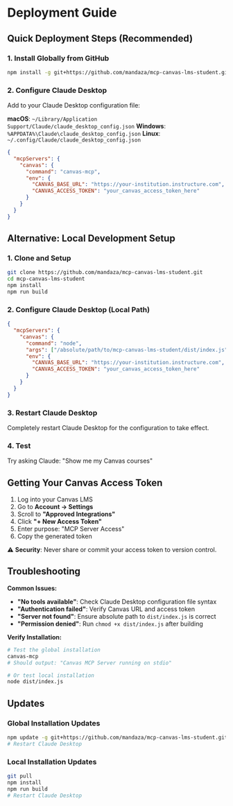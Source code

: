 # Deployment Guide

## Quick Deployment Steps (Recommended)

### 1. Install Globally from GitHub
```bash
npm install -g git+https://github.com/mandaza/mcp-canvas-lms-student.git
```

### 2. Configure Claude Desktop

Add to your Claude Desktop configuration file:

**macOS**: `~/Library/Application Support/Claude/claude_desktop_config.json`
**Windows**: `%APPDATA%\Claude\claude_desktop_config.json`
**Linux**: `~/.config/Claude/claude_desktop_config.json`

```json
{
  "mcpServers": {
    "canvas": {
      "command": "canvas-mcp",
      "env": {
        "CANVAS_BASE_URL": "https://your-institution.instructure.com",
        "CANVAS_ACCESS_TOKEN": "your_canvas_access_token_here"
      }
    }
  }
}
```

## Alternative: Local Development Setup

### 1. Clone and Setup
```bash
git clone https://github.com/mandaza/mcp-canvas-lms-student.git
cd mcp-canvas-lms-student
npm install
npm run build
```

### 2. Configure Claude Desktop (Local Path)

```json
{
  "mcpServers": {
    "canvas": {
      "command": "node",
      "args": ["/absolute/path/to/mcp-canvas-lms-student/dist/index.js"],
      "env": {
        "CANVAS_BASE_URL": "https://your-institution.instructure.com",
        "CANVAS_ACCESS_TOKEN": "your_canvas_access_token_here"
      }
    }
  }
}
```

### 3. Restart Claude Desktop

Completely restart Claude Desktop for the configuration to take effect.

### 4. Test

Try asking Claude: "Show me my Canvas courses"

## Getting Your Canvas Access Token

1. Log into your Canvas LMS
2. Go to **Account → Settings**
3. Scroll to **"Approved Integrations"**
4. Click **"+ New Access Token"**
5. Enter purpose: "MCP Server Access"
6. Copy the generated token

⚠️ **Security**: Never share or commit your access token to version control.

## Troubleshooting

**Common Issues:**

- **"No tools available"**: Check Claude Desktop configuration file syntax
- **"Authentication failed"**: Verify Canvas URL and access token
- **"Server not found"**: Ensure absolute path to `dist/index.js` is correct
- **"Permission denied"**: Run `chmod +x dist/index.js` after building

**Verify Installation:**
```bash
# Test the global installation
canvas-mcp
# Should output: "Canvas MCP Server running on stdio"

# Or test local installation
node dist/index.js
```

## Updates

### Global Installation Updates
```bash
npm update -g git+https://github.com/mandaza/mcp-canvas-lms-student.git
# Restart Claude Desktop
```

### Local Installation Updates
```bash
git pull
npm install
npm run build
# Restart Claude Desktop
```